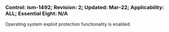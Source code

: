 ### Control: ism-1492; Revision: 2; Updated: Mar-22; Applicability: ALL; Essential Eight: N/A
<p>Operating system exploit protection functionality is enabled.</p>
